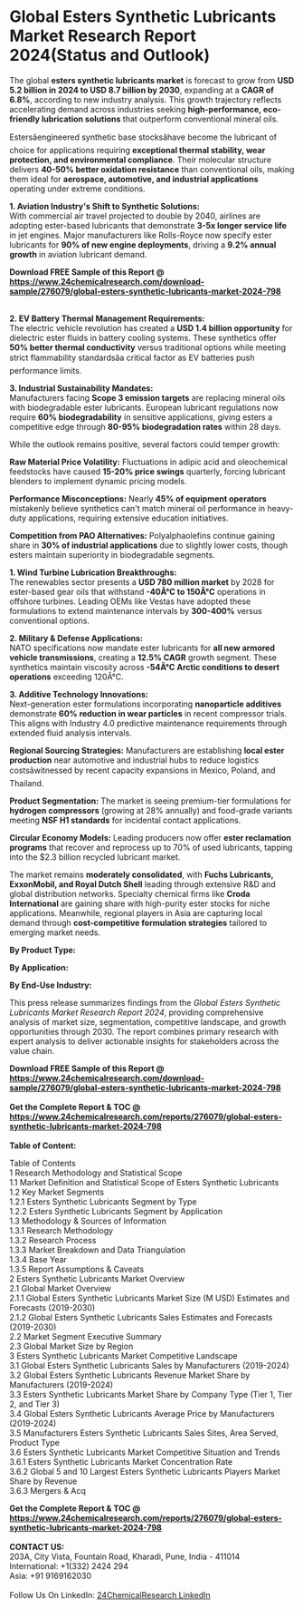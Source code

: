 <h1>Global Esters Synthetic Lubricants Market Research Report 2024(Status and Outlook)</h1><p>The global <strong>esters synthetic lubricants market</strong> is forecast to grow from <strong>USD 5.2 billion in 2024 to USD 8.7 billion by 2030</strong>, expanding at a <strong>CAGR of 6.8%</strong>, according to new industry analysis. This growth trajectory reflects accelerating demand across industries seeking <strong>high-performance, eco-friendly lubrication solutions</strong> that outperform conventional mineral oils.</p><p>Estersâengineered synthetic base stocksâhave become the lubricant of choice for applications requiring <strong>exceptional thermal stability, wear protection, and environmental compliance</strong>. Their molecular structure delivers <strong>40-50% better oxidation resistance</strong> than conventional oils, making them ideal for <strong>aerospace, automotive, and industrial applications</strong> operating under extreme conditions.</p><p><strong>1. Aviation Industry's Shift to Synthetic Solutions:</strong><br>
With commercial air travel projected to double by 2040, airlines are adopting ester-based lubricants that demonstrate <strong>3-5x longer service life</strong> in jet engines. Major manufacturers like Rolls-Royce now specify ester lubricants for <strong>90% of new engine deployments</strong>, driving a <strong>9.2% annual growth</strong> in aviation lubricant demand.</p><div><b>Download FREE Sample of this Report @ 
            <a href="https://www.24chemicalresearch.com/download-sample/276079/global-esters-synthetic-lubricants-market-2024-798">
            https://www.24chemicalresearch.com/download-sample/276079/global-esters-synthetic-lubricants-market-2024-798</a></b></div><br><p><strong>2. EV Battery Thermal Management Requirements:</strong><br>
The electric vehicle revolution has created a <strong>USD 1.4 billion opportunity</strong> for dielectric ester fluids in battery cooling systems. These synthetics offer <strong>50% better thermal conductivity</strong> versus traditional options while meeting strict flammability standardsâa critical factor as EV batteries push performance limits.</p><p><strong>3. Industrial Sustainability Mandates:</strong><br>
Manufacturers facing <strong>Scope 3 emission targets</strong> are replacing mineral oils with biodegradable ester lubricants. European lubricant regulations now require <strong>60% biodegradability</strong> in sensitive applications, giving esters a competitive edge through <strong>80-95% biodegradation rates</strong> within 28 days.</p><p>While the outlook remains positive, several factors could temper growth:</p><p><strong>Raw Material Price Volatility:</strong> Fluctuations in adipic acid and oleochemical feedstocks have caused <strong>15-20% price swings</strong> quarterly, forcing lubricant blenders to implement dynamic pricing models.</p><p><strong>Performance Misconceptions:</strong> Nearly <strong>45% of equipment operators</strong> mistakenly believe synthetics can't match mineral oil performance in heavy-duty applications, requiring extensive education initiatives.</p><p><strong>Competition from PAO Alternatives:</strong> Polyalphaolefins continue gaining share in <strong>30% of industrial applications</strong> due to slightly lower costs, though esters maintain superiority in biodegradable segments.</p><p><strong>1. Wind Turbine Lubrication Breakthroughs:</strong><br>
The renewables sector presents a <strong>USD 780 million market</strong> by 2028 for ester-based gear oils that withstand <strong>-40Â°C to 150Â°C</strong> operations in offshore turbines. Leading OEMs like Vestas have adopted these formulations to extend maintenance intervals by <strong>300-400%</strong> versus conventional options.</p><p><strong>2. Military &amp; Defense Applications:</strong><br>
NATO specifications now mandate ester lubricants for <strong>all new armored vehicle transmissions</strong>, creating a <strong>12.5% CAGR</strong> growth segment. These synthetics maintain viscosity across <strong>-54Â°C Arctic conditions to desert operations</strong> exceeding 120Â°C.</p><p><strong>3. Additive Technology Innovations:</strong><br>
Next-generation ester formulations incorporating <strong>nanoparticle additives</strong> demonstrate <strong>60% reduction in wear particles</strong> in recent compressor trials. This aligns with Industry 4.0 predictive maintenance requirements through extended fluid analysis intervals.</p><p><strong>Regional Sourcing Strategies:</strong> Manufacturers are establishing <strong>local ester production</strong> near automotive and industrial hubs to reduce logistics costsâwitnessed by recent capacity expansions in Mexico, Poland, and Thailand.</p><p><strong>Product Segmentation:</strong> The market is seeing premium-tier formulations for <strong>hydrogen compressors</strong> (growing at 28% annually) and food-grade variants meeting <strong>NSF H1 standards</strong> for incidental contact applications.</p><p><strong>Circular Economy Models:</strong> Leading producers now offer <strong>ester reclamation programs</strong> that recover and reprocess up to 70% of used lubricants, tapping into the $2.3 billion recycled lubricant market.</p><p>The market remains <strong>moderately consolidated</strong>, with <strong>Fuchs Lubricants, ExxonMobil, and Royal Dutch Shell</strong> leading through extensive R&amp;D and global distribution networks. Specialty chemical firms like <strong>Croda International</strong> are gaining share with high-purity ester stocks for niche applications. Meanwhile, regional players in Asia are capturing local demand through <strong>cost-competitive formulation strategies</strong> tailored to emerging market needs.</p><p><strong>By Product Type:</strong></p><p><strong>By Application:</strong></p><p><strong>By End-Use Industry:</strong></p><p>This press release summarizes findings from the <em>Global Esters Synthetic Lubricants Market Research Report 2024</em>, providing comprehensive analysis of market size, segmentation, competitive landscape, and growth opportunities through 2030. The report combines primary research with expert analysis to deliver actionable insights for stakeholders across the value chain.</p><div><b>Download FREE Sample of this Report @ 
            <a href="https://www.24chemicalresearch.com/download-sample/276079/global-esters-synthetic-lubricants-market-2024-798">
            https://www.24chemicalresearch.com/download-sample/276079/global-esters-synthetic-lubricants-market-2024-798</a></b></div><br><div><b>Get the Complete Report & TOC @ 
            <a href="https://www.24chemicalresearch.com/reports/276079/global-esters-synthetic-lubricants-market-2024-798">
            https://www.24chemicalresearch.com/reports/276079/global-esters-synthetic-lubricants-market-2024-798</a></b></div><br>
            <b>Table of Content:</b><p>Table of Contents<br />
1 Research Methodology and Statistical Scope<br />
1.1 Market Definition and Statistical Scope of Esters Synthetic Lubricants<br />
1.2 Key Market Segments<br />
1.2.1 Esters Synthetic Lubricants Segment by Type<br />
1.2.2 Esters Synthetic Lubricants Segment by Application<br />
1.3 Methodology & Sources of Information<br />
1.3.1 Research Methodology<br />
1.3.2 Research Process<br />
1.3.3 Market Breakdown and Data Triangulation<br />
1.3.4 Base Year<br />
1.3.5 Report Assumptions & Caveats<br />
2 Esters Synthetic Lubricants Market Overview<br />
2.1 Global Market Overview<br />
2.1.1 Global Esters Synthetic Lubricants Market Size (M USD) Estimates and Forecasts (2019-2030)<br />
2.1.2 Global Esters Synthetic Lubricants Sales Estimates and Forecasts (2019-2030)<br />
2.2 Market Segment Executive Summary<br />
2.3 Global Market Size by Region<br />
3 Esters Synthetic Lubricants Market Competitive Landscape<br />
3.1 Global Esters Synthetic Lubricants Sales by Manufacturers (2019-2024)<br />
3.2 Global Esters Synthetic Lubricants Revenue Market Share by Manufacturers (2019-2024)<br />
3.3 Esters Synthetic Lubricants Market Share by Company Type (Tier 1, Tier 2, and Tier 3)<br />
3.4 Global Esters Synthetic Lubricants Average Price by Manufacturers (2019-2024)<br />
3.5 Manufacturers Esters Synthetic Lubricants Sales Sites, Area Served, Product Type<br />
3.6 Esters Synthetic Lubricants Market Competitive Situation and Trends<br />
3.6.1 Esters Synthetic Lubricants Market Concentration Rate<br />
3.6.2 Global 5 and 10 Largest Esters Synthetic Lubricants Players Market Share by Revenue<br />
3.6.3 Mergers & Acq</p><div><b>Get the Complete Report & TOC @ 
            <a href="https://www.24chemicalresearch.com/reports/276079/global-esters-synthetic-lubricants-market-2024-798">
            https://www.24chemicalresearch.com/reports/276079/global-esters-synthetic-lubricants-market-2024-798</a></b></div><br><b>CONTACT US:</b><br>
            203A, City Vista, Fountain Road, Kharadi, Pune, India - 411014<br>
            International: +1(332) 2424 294<br>
            Asia: +91 9169162030 <br><br>
            Follow Us On LinkedIn: <a href="https://www.linkedin.com/company/24chemicalresearch/">24ChemicalResearch LinkedIn</a>